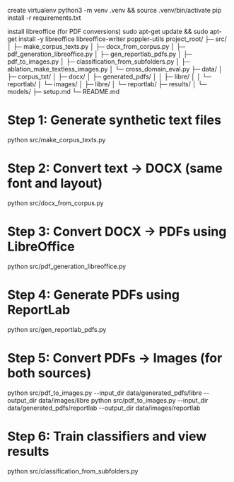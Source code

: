 create virtualenv
python3 -m venv .venv && source .venv/bin/activate pip install -r requirements.txt

install libreoffice (for PDF conversions)
sudo apt-get update && sudo apt-get install -y libreoffice libreoffice-writer poppler-utils
project_root/
├─ src/
│  ├─ make_corpus_texts.py
│  ├─ docx_from_corpus.py
│  ├─ pdf_generation_libreoffice.py
│  ├─ gen_reportlab_pdfs.py
│  ├─ pdf_to_images.py
│  ├─ classification_from_subfolders.py
│  ├─ ablation_make_textless_images.py
│  └─ cross_domain_eval.py
├─ data/
│  ├─ corpus_txt/
│  ├─ docx/
│  ├─ generated_pdfs/
│  │  ├─ libre/
│  │  └─ reportlab/
│  └─ images/
│     ├─ libre/
│     └─ reportlab/
├─ results/
│  └─ models/
├─ setup.md
└─ README.md

# Step 1: Generate synthetic text files
python src/make_corpus_texts.py

# Step 2: Convert text → DOCX (same font and layout)
python src/docx_from_corpus.py

# Step 3: Convert DOCX → PDFs using LibreOffice
python src/pdf_generation_libreoffice.py

# Step 4: Generate PDFs using ReportLab
python src/gen_reportlab_pdfs.py

# Step 5: Convert PDFs → Images (for both sources)
python src/pdf_to_images.py --input_dir data/generated_pdfs/libre     --output_dir data/images/libre
python src/pdf_to_images.py --input_dir data/generated_pdfs/reportlab --output_dir data/images/reportlab

# Step 6: Train classifiers and view results
python src/classification_from_subfolders.py
